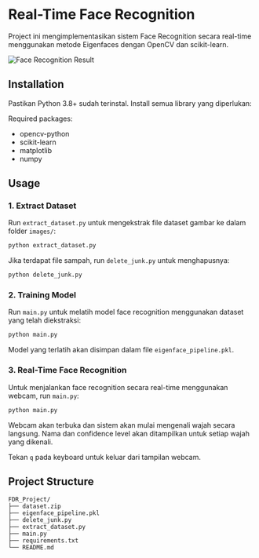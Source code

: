 # Real-Time Face Recognition

Project ini mengimplementasikan sistem Face Recognition secara real-time menggunakan metode Eigenfaces dengan OpenCV dan scikit-learn.

![Face Recognition Result](https://drive.google.com/file/d/1233WrMjSRkp6V8Jn6S5HQRNDncsuQ_Fn/view?usp=drive_link)

## Installation
Pastikan Python 3.8+ sudah terinstal. Install semua library yang diperlukan: 

Required packages:
- opencv-python
- scikit-learn
- matplotlib
- numpy

## Usage

### 1. Extract Dataset
Run `extract_dataset.py` untuk mengekstrak file dataset gambar ke dalam folder `images/`:

```bash
python extract_dataset.py
```

Jika terdapat file sampah, run `delete_junk.py` untuk menghapusnya:

```bash
python delete_junk.py
```

### 2. Training Model
Run `main.py` untuk melatih model face recognition menggunakan dataset yang telah diekstraksi:

```bash
python main.py
```

Model yang terlatih akan disimpan dalam file `eigenface_pipeline.pkl`.

### 3. Real-Time Face Recognition
Untuk menjalankan face recognition secara real-time menggunakan webcam, run `main.py`:

```bash
python main.py
```

Webcam akan terbuka dan sistem akan mulai mengenali wajah secara langsung. Nama dan confidence level akan ditampilkan untuk setiap wajah yang dikenali.

Tekan `q` pada keyboard untuk keluar dari tampilan webcam.

## Project Structure
```plaintext
FDR_Project/
├── dataset.zip
├── eigenface_pipeline.pkl
├── delete_junk.py
├── extract_dataset.py
├── main.py
├── requirements.txt
└── README.md
```


